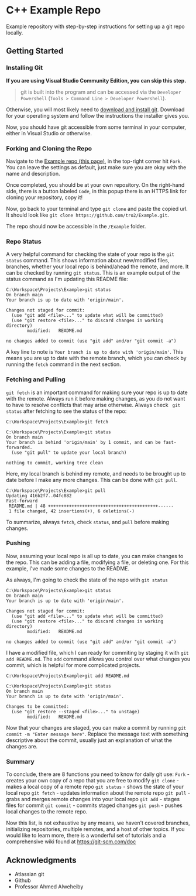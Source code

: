 # C++ Example Repo

Example repository with step-by-step instructions for setting up a git repo locally.

## Getting Started

### Installing Git

**If you are using Visual Studio Community Edition, you can skip this step.**
> git is built into the program and can be accessed via the `Developer Powershell` (`Tools > Command Line > Developer Powershell`).

Otherwise, you will most likely need to [download and install git](https://git-scm.com/downloads). Download for your operating system and follow the instructions the installer gives you.

Now, you should have git accessible from some terminal in your computer, either in Visual Studio or otherwise.

### Forking and Cloning the Repo

Navigate to the [Example repo (this page)](https://github.com/tro2/Example), in the top-right corner hit `Fork`. You can leave the settings as default, just make sure you are okay with the name and description.

Once completed, you should be at your own repository. On the right-hand side, there is a button labeled `Code`, in this popup there is an HTTPS link for cloning your repository, copy it!

Now, go back to your terminal and type `git clone` and paste the copied url. It should look like `git clone https://github.com/tro2/Example.git`.

The repo should now be accessible in the `/Example` folder.

### Repo Status

A very helpful command for checking the state of your repo is the `git status` command. This shows information about new/modified files, branches, whether your local repo is behind/ahead the remote, and more.
It can be checked by running `git status`. This is an example output of the status command as I'm updating this README file:
```git
C:\Workspace\Projects\Example>git status
On branch main
Your branch is up to date with 'origin/main'.

Changes not staged for commit:
  (use "git add <file>..." to update what will be committed)
  (use "git restore <file>..." to discard changes in working directory)
        modified:   README.md

no changes added to commit (use "git add" and/or "git commit -a")
```
A key line to note is `Your branch is up to date with 'origin/main'`. This means you are up to date with the remote branch, which you can check by running the `fetch` command in the next section.

### Fetching and Pulling

`git fetch` is an important command for making sure your repo is up to date with the remote. Always run it before making changes, as you do not want to have to resolve conflicts that may arise otherwise. Always check ` git status` after fetching to see the status of the repo:
```git
C:\Workspace\Projects\Example>git fetch

C:\Workspace\Projects\Example>git status
On branch main
Your branch is behind 'origin/main' by 1 commit, and can be fast-forwarded.
  (use "git pull" to update your local branch)

nothing to commit, working tree clean
```
Here, my local branch is behind my remote, and needs to be brought up to date before I make any more changes. This can be done with `git pull`.
```git
C:\Workspace\Projects\Example>git pull
Updating 416b2f7..04fc882
Fast-forward
 README.md | 48 ++++++++++++++++++++++++++++++++++++++++++------
 1 file changed, 42 insertions(+), 6 deletions(-)
```

To summarize, always `fetch`, check `status`, and `pull` before making changes.

### Pushing

Now, assuming your local repo is all up to date, you can make changes to the repo. This can be adding a file, modifying a file, or deleting one. For this example, I've made some changes to the README.

As always, I'm going to check the state of the repo with `git status`
```git
C:\Workspace\Projects\Example>git status
On branch main
Your branch is up to date with 'origin/main'.

Changes not staged for commit:
  (use "git add <file>..." to update what will be committed)
  (use "git restore <file>..." to discard changes in working directory)
        modified:   README.md

no changes added to commit (use "git add" and/or "git commit -a")
```

I have a modified file, which I can ready for commiting by staging it with `git add README.md`. The `add` command allows you control over what changes you commit, which is helpful for more complicated projects.
```git
C:\Workspace\Projects\Example>git add README.md

C:\Workspace\Projects\Example>git status
On branch main
Your branch is up to date with 'origin/main'.

Changes to be committed:
  (use "git restore --staged <file>..." to unstage)
        modified:   README.md
```

Now that your changes are staged, you can make a commit by running `git commit -m "Enter message here"`. Replace the message text with something descriptive about the commit, usually just an explanation of what the changes are.



### Summary

To conclude, there are 8 functions you need to know for daily git use:
`Fork` - creates your own copy of a repo that you are free to modify
`git clone` - makes a local copy of a remote repo
`git status` - shows the state of your local repo
`git fetch` - updates information about the remote repo
`git pull` - grabs and merges remote changes into your local repo
`git add` - stages files for commit
`git commit` - commits staged changes
`git push` - pushes local changes to the remote repo.

Now this list, is not exhaustive by any means, we haven't covered branches, initializing repositories, multiple remotes, and a host of other topics. If you would like to learn more, there is a wonderful set of tutorials and a comprehensive wiki found at https://git-scm.com/doc 

## Acknowledgments

  - Atlassian git
  - Github
  - Professor Ahmed Alweheiby
